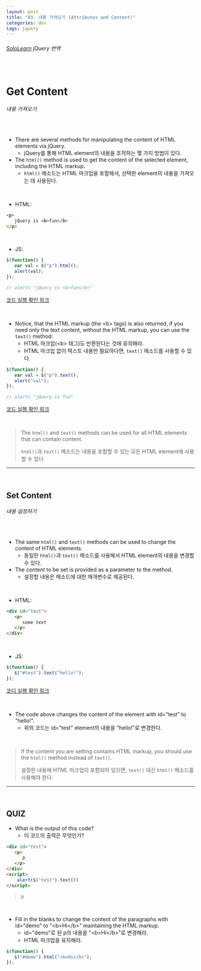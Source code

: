 ```yaml
---
layout: post
title: "03. 내용 가져오기 (Attributes and Content)"
categories: dev
tags: jquery
---
```


###### [SoloLearn](https://www.sololearn.com/) jQuery 번역

<br>

# Get Content

###### 내용 가져오기

<br>

- There are several methods for manipulating the content of HTML elements via jQuery.
  - jQuery를 통해 HTML element의 내용을 조작하는 몇 가지 방법이 있다.
- The `html()` method is used to get the content of the selected element, including the HTML markup.
  - `html()` 메소드는 HTML 마크업을 포함해서, 선택한 element의 내용을 가져오는 데 사용된다.

<br>

- HTML:

```html
<p>
   jQuery is <b>fun</b>
</p>
```

<br>

- JS:

```js
$(function() {
   var val = $("p").html();
   alert(val);
});

// alerts "jQuery is <b>fun</b>"
```

[코드 실행 확인 링크](https://code.sololearn.com/1106/#js)

<br>

- Notice, that the HTML markup (the \<b> tags) is also returned, if you need only the text content, without the HTML markup, you can use the `text()` method:
  - HTML 마크업(\<b> 태그)도 반환된다는 것에 유의해라.
  - HTML 마크업 없이 텍스트 내용만 필요하다면, `text()` 메소드를 사용할 수 있다.

```js
$(function() {
   var val = $("p").text();
   alert("val");
});

// alerts "jQuery is fun"
```

[코드 실행 확인 링크](https://code.sololearn.com/1107/#js)

<br>

> The `html()` and `text()` methods can be used for all HTML elements that can contain content.
>
> `html()`과 `text()` 메소드는 내용을 포함할 수 있는 모든 HTML element에 사용할 수 있다.

------

<br>

## Set Content

###### 내용 설정하기

<br>

- The same `html()` and `text()` methods can be used to change the content of HTML elements.
  - 동일한 `html()`과 `text()` 메소드를 사용해서 HTML element의 내용을 변경할 수 있다.
- The content to be set is provided as a parameter to the method.
  - 설정할 내용은 메소드에 대한 매개변수로 제공된다.

<br>

- HTML:

```html
<div id="test">
   <p>
      some text
   </p>
</div>
```

<br>

- JS:

```js
$(function() {
   $("#test").text("hello!");
});
```

[코디 실행 확인 링크](https://code.sololearn.com/1109/#js)

<br>

- The code above changes the content of the element with id="test" to "hello!".
  - 위의 코드는 id="test" element의 내용을 "hello!"로 변경한다.

<br>

> If the content you are setting contains HTML markup, you should use the `html()` method instead of `text()`.
>
> 설정한 내용에 HTML 마크업이 포함되어 있으면, `text()` 대신 `html()` 메소드를 사용해야 한다.

------

<br>

## QUIZ

- What is the output of this code?
  - 이 코드의 출력은 무엇인가?

```html
<div id="test">
   <p>
      p
   </p>
</div>
<script>
	alert($("test").text())
</script>
```

> `p`

<br>

- Fill in the blanks to change the content of the paragraphs with id="demo" to "\<b>Hi\</b>" maintaining the HTML markup.
  - id="demo"로 된 p의 내용을 "\<b>Hi\</b>"로 변경해라.
  - HTML 마크업을 유지해라.

```js
$(function() {
   $("#demo").html("<b>Hi</b>");
});
```

<br>